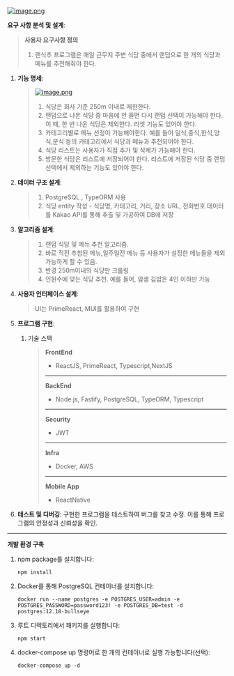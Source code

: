 [![image.png](https://i.postimg.cc/TYL069Dc/image.png)](https://postimg.cc/mt4C37Vc)

**요구 사항 분석 및 설계**:

> **사용자 요구사항 정의**
>
> 1.  랜식추 프로그램은 매일 근무지 주변 식당 중에서 랜덤으로 한 개의 식당과 메뉴를 추천해줘야 한다.

1. **기능 명세**:

   > [![image.png](https://i.postimg.cc/nrtFhTLQ/image.png)](https://postimg.cc/FdD5Py39)
   >
   > 1. 식당은 회사 기준 250m 이내로 제한한다.
   > 2. 랜덤으로 나온 식당 중 마음에 안 들면 다시 랜덤 선택이 가능해야 한다. 이 때, 한 번 나온 식당은 제외한다. 리셋 기능도 있어야 한다.
   > 3. 카테고리별로 메뉴 선정이 가능해야한다. 예를 들어 일식,중식,한식,양식,분식 등의 카테고리에서 식당과 메뉴과 추천되어야 한다.
   > 4. 식당 리스트는 사용자가 직접 추가 및 삭제가 가능해야 한다.
   > 5. 방문한 식당은 리스트에 저장되어야 한다. 리스트에 저장된 식당 중 랜덤 선택에서 제외하는 기능도 있어야 한다.

2. **데이터 구조 설계**:

   > 1. PostgreSQL , TypeORM 사용
   > 2. 식당 entity 작성 - 식당명, 카테고리, 거리, 장소 URL, 전화번호 데이터를 Kakao API를 통해 추출 및 가공하여 DB에 저장

3. **알고리즘 설계**:

   > 1. 랜덤 식당 및 메뉴 추천 알고리즘.
   > 2. 바로 직전 추첨된 메뉴,일주일전 메뉴 등 사용자가 설정한 메뉴들을 제외가능하게 할 수 있음.
   > 3. 반경 250m이내의 식당만 크롤링
   > 4. 인원수에 맞는 식당 추천. 예를 들어, 얌샘 김밥은 4인 이하만 가능

4. **사용자 인터페이스 설계**:

   > UI는 PrimeReact, MUI를 활용하여 구현

5. **프로그램 구현**:

   1. 기술 스택
      > **FrontEnd**
      >
      > - ReactJS, PrimeReact, Typescript,NextJS
      >
      > ***
      >
      > **BackEnd**
      >
      > - Node.js, Fastify, PostgreSQL, TypeORM, Typescript
      >
      > ***
      >
      > **Security**
      >
      > - JWT
      >
      > ***
      >
      > **Infra**
      >
      > - Docker, AWS
      >
      > ***
      >
      > **Mobile App**
      >
      > - ReactNative

6. **테스트 및 디버깅**: 구현한 프로그램을 테스트하여 버그를 찾고 수정. 이를 통해 프로그램의 안정성과 신뢰성을 확인.

---

**개발 환경 구축**

1. npm package를 설치합니다:

   `npm install`

2. Docker를 통해 PostgreSQL 컨테이너를 설치합니다:

   `docker run --name postgres -e POSTGRES_USER=admin -e POSTGRES_PASSWORD=password123! -e POSTGRES_DB=test -d postgres:12.18-bullseye`

3. 루트 디렉토리에서 패키지를 실행합니다:

   `npm start`

4. docker-compose up 명령어로 한 개의 컨테이너로 실행 가능합니다(선택):

   `docker-compose up -d`
